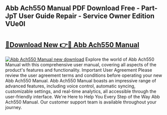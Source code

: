 ## Abb Ach550 Manual PDF Download Free - Part-JpT User Guide Repair - Service Owner Edition VUe0l

# <h2><a href="http://bc30741.oget.top/?id=Abb+Ach550+Manual">🔗Download New 👉🔴 Abb Ach550 Manual</a></h2>

[![Abb Ach550 Manual new download](https://i.imgur.com/5g1atiW.png)](http://bc30741.oget.top/?id=Abb+Ach550+Manual)
Explore the world of Abb Ach550 Manual with this comprehensive user manual, covering all aspects of the product's features and functionality. Important User Agreement Please review the user agreement terms and conditions before operating your new Abb Ach550 Manual. Abb Ach550 Manual boasts an impressive range of advanced features, including voice control, automatic syncing, customizable settings, and real-time analytics, all accessible through the user-friendly interface. We're Here to Help You Every Step of the Way Abb Ach550 Manual. Our customer support team is available throughout your journey.
